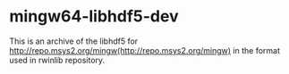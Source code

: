 # mingw64-libhdf5-dev

This is an archive of the libhdf5 for http://repo.msys2.org/mingw(http://repo.msys2.org/mingw) in the format used in rwinlib repository.
